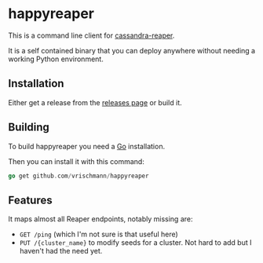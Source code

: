 happyreaper
===========

This is a command line client for [cassandra-reaper](https://github.com/thelastpickle/cassandra-reaper).

It is a self contained binary that you can deploy anywhere without needing a working Python environment.

Installation
------------

Either get a release from the [releases page](https://github.com/vrischmann/happyreaper/releases) or build it.

Building
--------

To build happyreaper you need a [Go](https://golang.org) installation.

Then you can install it with this command:

```go
go get github.com/vrischmann/happyreaper
```

Features
--------

It maps almost all Reaper endpoints, notably missing are:
  * `GET /ping` (which I'm not sure is that useful here)
  * `PUT /{cluster_name}` to modify seeds for a cluster. Not hard to add but I haven't had the need yet.
